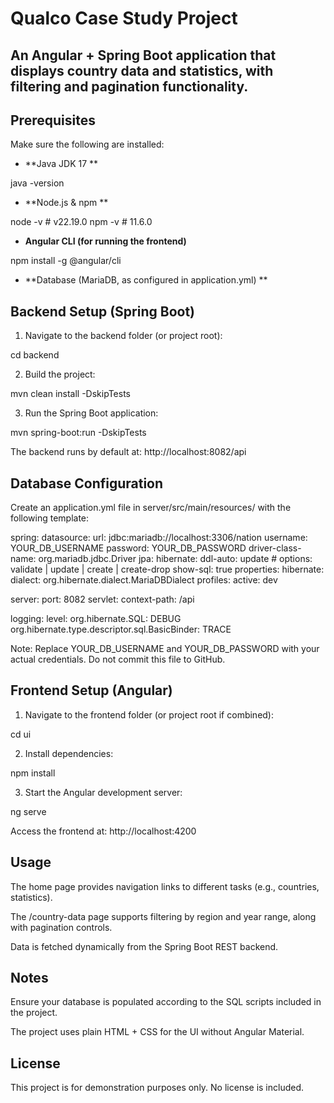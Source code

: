 # Qualco Case Study Project

An Angular + Spring Boot application that displays country data and statistics, with filtering and pagination functionality.
---
## Prerequisites

Make sure the following are installed:

- **Java JDK 17 **  

java -version


- **Node.js & npm **  

node -v   # v22.19.0
npm -v    # 11.6.0


- **Angular CLI (for running the frontend)**  

npm install -g @angular/cli


- **Database (MariaDB, as configured in application.yml) **  

## Backend Setup (Spring Boot)

1. Navigate to the backend folder (or project root):

cd backend


2. Build the project:

mvn clean install -DskipTests


3. Run the Spring Boot application:

mvn spring-boot:run -DskipTests


The backend runs by default at: http://localhost:8082/api

## Database Configuration

Create an application.yml file in server/src/main/resources/ with the following template:

spring:
  datasource:
    url: jdbc:mariadb://localhost:3306/nation
    username: YOUR_DB_USERNAME
    password: YOUR_DB_PASSWORD
    driver-class-name: org.mariadb.jdbc.Driver
  jpa:
    hibernate:
      ddl-auto: update   # options: validate | update | create | create-drop
    show-sql: true
    properties:
      hibernate:
        dialect: org.hibernate.dialect.MariaDBDialect
  profiles:
    active: dev

server:
  port: 8082
  servlet:
    context-path: /api

logging:
  level:
    org.hibernate.SQL: DEBUG
    org.hibernate.type.descriptor.sql.BasicBinder: TRACE


Note: Replace YOUR_DB_USERNAME and YOUR_DB_PASSWORD with your actual credentials. Do not commit this file to GitHub.

## Frontend Setup (Angular)

1. Navigate to the frontend folder (or project root if combined):

cd ui


2. Install dependencies:

npm install


3. Start the Angular development server:

ng serve


Access the frontend at: http://localhost:4200

## Usage

The home page provides navigation links to different tasks (e.g., countries, statistics).

The /country-data page supports filtering by region and year range, along with pagination controls.

Data is fetched dynamically from the Spring Boot REST backend.

## Notes

Ensure your database is populated according to the SQL scripts included in the project.

The project uses plain HTML + CSS for the UI without Angular Material.

## License

This project is for demonstration purposes only. No license is included.

